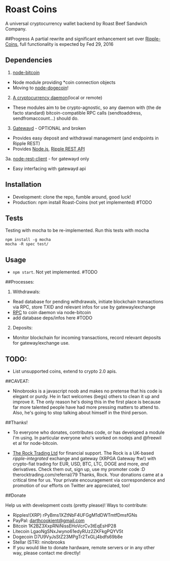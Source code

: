 Roast Coins
============

A universal cryptocurrency wallet backend by Roast Beef Sandwich Company.

##Progress
A partial rewrite and significant enhancement set over [Ripple-Coins](https://github.com/RoastBeefSandwichCo/ripple-coins), full functionality is expected by Fed 29, 2016

## Dependencies

1. [node-bitcoin](https://www.npmjs.org/package/bitcoin)
  - Node module providing *coin connection objects
  - Moving to [node-dogecoin](https://www.npmjs.org/package/node-dogecoin)!

2. [A cryptocurrency daemon](https://github.com/dogecoin/dogecoin)(local or remote)
  - These modules aim to be crypto-agnostic, so any daemon with (the de facto standard) bitcoin-compatible RPC calls (sendtoaddress, sendfromaccount...) should do.

3. [Gatewayd](https://github.com/ripple/gatewayd) - OPTIONAL and broken
  - Provides easy deposit and withdrawal management (and endpoints in Ripple REST)
  - Provides [Node.js](https://github.com/joyent/node/wiki/Installing-Node.js-via-package-manager), [Ripple REST API](https://github.com/ripple/ripple-rest.git)

3a. [node-rest-client](https://www.npmjs.org/package/node-rest-client) - for gatewayd only
  - Easy interfacing with gatewayd api

## Installation
 - Development: clone the repo, fumble around, good luck!
 - Production: npm install Roast-Coins (not yet implemented) #TODO
 
## Tests

Testing with mocha to be re-implemented.
Run this tests with mocha

    npm install -g mocha
    mocha -R spec test/

## Usage
   - `npm start`. Not yet implemented. #TODO

##Processes:
 1. Withdrawals:
   - Read database for pending withdrawals, initiate blockchain transactions via RPC, store TXID and relevant infos for use by gateway/exchange
   - [RPC](https://en.bitcoin.it/wiki/Original_Bitcoin_client/API_calls_list) to coin daemon via node-bitcoin
   - add database deps/infos here #TODO
 2. Deposits:
   - Monitor blockchain for incoming transactions, record relevant deposits for gateway/exchange use.

## TODO:
 - List unsupported coins, extend to crypto 2.0 apis.

##CAVEAT:
 - Ninobrooks is a javascript noob and makes no pretense that his code is elegant or purdy. He in fact welcomes (begs) others to clean it up and improve it. The only reason he's doing this in the first place is because far more talented people have had more pressing matters to attend to. Also, he's going to stop talking about himself in the third person.

##Thanks!
 - To everyone who donates, contributes code, or has developed a module I'm using. In particular everyone who's worked on nodejs and @freewil et al for node-bitcoin.

 - [The Rock Trading Ltd](https://www.therocktrading.com) for financial support. The Rock is a UK-based *ripple-integrated* exchange and gateway (XRPGA Gateway ftw!) with crypto-fiat trading for EUR, USD, BTC, LTC, DOGE and more, *and* derivatives. Check them out, sign up, use my promoter code :D therocktrading.com/referral/79
Thanks, Rock. Your donations came at a critical time for us. Your private encouragement via correspondence and promotion of our efforts on Twitter are appreciated, too!

##Donate

Help us with development costs (pretty please)! Ways to contribute:
  - Ripples!(XRP) rPyBms1XZtNbF4UFGgM1dDWTmtfDmsfGNs
  - PayPal: darthcookient@gmail.com
  - Bitcoin 1K2BZ3XxpRNiNissEHoVcrCv3tEqEsHP28
  - Litecoin LgaoNgSNxJwyno61edyRUz2ZKFkgPQYV5t
  - Dogecoin D7U9VyJsStZ23MPgTr2TxGLj4bdfs69b8e
  - Stellar (STR): ninobrooks
  - If you would like to donate hardware, remote servers or in any other way, please contact me directly!
